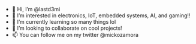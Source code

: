 - 👋 Hi, I’m @lastd3mi
- 👀 I’m interested in electronics, IoT, embedded systems, AI, and gaming!!
- 🌱 I’m currently learning so many things lol
- 💞️ I’m looking to collaborate on cool projects!
- 📫 You can follow me on my twitter @mickozamora

<!---
lastd3mi/lastd3mi is a ✨ special ✨ repository because its `README.md` (this file) appears on your GitHub profile.
You can click the Preview link to take a look at your changes.
--->

